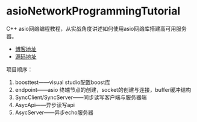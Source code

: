 # asioNetworkProgrammingTutorial

C++ asio网络编程教程，从实战角度讲述如何使用asio网络库搭建高可用服务器。 

- [博客地址](https://llfc.club/)
- [源码地址](https://gitee.com/secondtonone1/boostasio-learn)

项目顺序：
1. boosttest——visual studio配置boost库
2. endpoint——asio 终端节点的创建，socket的创建与连接，buffer缓冲结构
3. SyncClient/SyncServer——同步读写客户端与服务器端
4. AsycApi——异步读写api
5. AsycServer——异步echo服务器